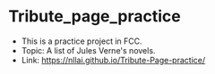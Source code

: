 # Tribute_page_practice
- This is a practice project in FCC.
- Topic: A list of Jules Verne's novels.
- Link: https://nllai.github.io/Tribute-Page-practice/
